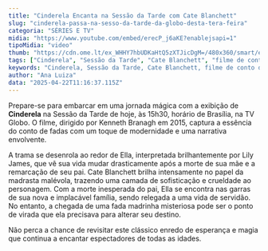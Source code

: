 ```yaml
---
title: "Cinderela Encanta na Sessão da Tarde com Cate Blanchett"
slug: "cinderela-passa-na-sesso-da-tarde-da-globo-desta-tera-feira"
categoria: "SÉRIES E TV"
midia: "https://www.youtube.com/embed/erecP_j6aKE?enablejsapi=1"
tipoMidia: "video"
thumb: "https://cdn.ome.lt/ex_WHHY7hbUDKaHtQ5zXTJicDgM=/480x360/smart/extras/conteudos/cinderela2015.jpg"
tags: ["Cinderela", "Sessão da Tarde", "Cate Blanchett", "filme de conto de fadas", "TV Globo", "Kenneth Branagh"]
keywords: "Cinderela, Sessão da Tarde, Cate Blanchett, filme de conto de fadas, TV Globo, Kenneth Branagh"
author: "Ana Luiza"
data: "2025-04-22T11:16:37.115Z"
---
```


Prepare-se para embarcar em uma jornada mágica com a exibição de **Cinderela** na Sessão da Tarde de hoje, às 15h30, horário de Brasília, na TV Globo. O filme, dirigido por Kenneth Branagh em 2015, captura a essência do conto de fadas com um toque de modernidade e uma narrativa envolvente.

A trama se desenrola ao redor de Ella, interpretada brilhantemente por Lily James, que vê sua vida mudar drasticamente após a morte de sua mãe e a remarcação de seu pai. Cate Blanchett brilha intensamente no papel da madrasta malévola, trazendo uma camada de sofisticação e crueldade ao personagem. Com a morte inesperada do pai, Ella se encontra nas garras de sua nova e implacável família, sendo relegada a uma vida de servidão. No entanto, a chegada de uma fada madrinha misteriosa pode ser o ponto de virada que ela precisava para alterar seu destino.

Não perca a chance de revisitar este clássico enredo de esperança e magia que continua a encantar espectadores de todas as idades.